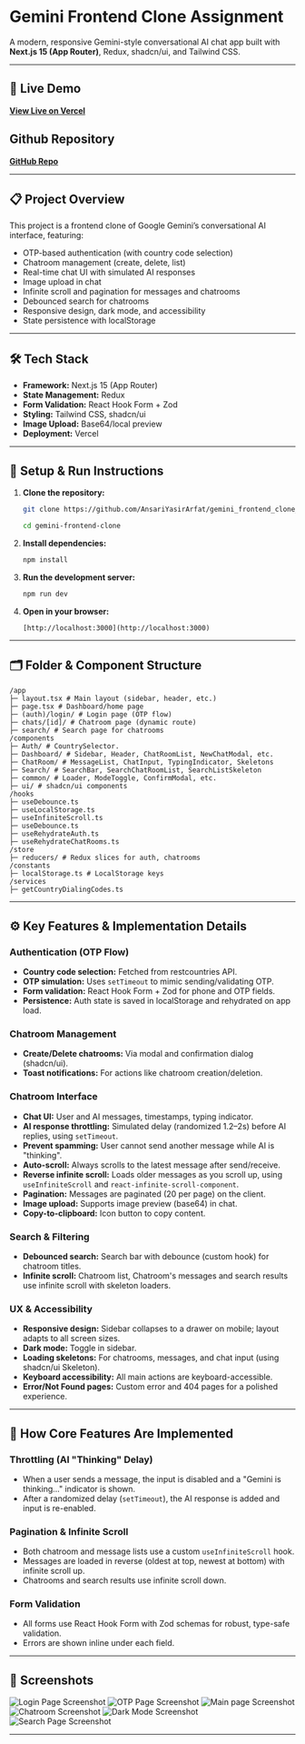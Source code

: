 # Gemini Frontend Clone Assignment

A modern, responsive Gemini-style conversational AI chat app built with **Next.js 15 (App Router)**, Redux, shadcn/ui, and Tailwind CSS.

---

## 🚀 Live Demo

[**View Live on Vercel**](https://gemini-frontend-clone-assignment-seven.vercel.app/)

##  Github Repository

[**GitHub Repo**](https://github.com/AnsariYasirArfat/gemini_frontend_clone_assignment)

---

## 📋 Project Overview

This project is a frontend clone of Google Gemini’s conversational AI interface, featuring:

- OTP-based authentication (with country code selection)
- Chatroom management (create, delete, list)
- Real-time chat UI with simulated AI responses
- Image upload in chat
- Infinite scroll and pagination for messages and chatrooms
- Debounced search for chatrooms
- Responsive design, dark mode, and accessibility
- State persistence with localStorage

---

## 🛠️ Tech Stack

- **Framework:** Next.js 15 (App Router)
- **State Management:** Redux
- **Form Validation:** React Hook Form + Zod
- **Styling:** Tailwind CSS, shadcn/ui
- **Image Upload:** Base64/local preview
- **Deployment:** Vercel

---

## 🏁 Setup & Run Instructions

1. **Clone the repository:**

   ```bash
   git clone https://github.com/AnsariYasirArfat/gemini_frontend_clone_assignment

   cd gemini-frontend-clone
   ```

2. **Install dependencies:**

   ```bash
   npm install
   ```

3. **Run the development server:**

   ```bash
   npm run dev
   ```

4. **Open in your browser:**
   ```
   [http://localhost:3000](http://localhost:3000)
   ```

---

## 🗂️ Folder & Component Structure

```
/app
├─ layout.tsx # Main layout (sidebar, header, etc.)
├─ page.tsx # Dashboard/home page
├─ (auth)/login/ # Login page (OTP flow)
├─ chats/[id]/ # Chatroom page (dynamic route)
├─ search/ # Search page for chatrooms
/components
├─ Auth/ # CountrySelector.
├─ Dashboard/ # Sidebar, Header, ChatRoomList, NewChatModal, etc.
├─ ChatRoom/ # MessageList, ChatInput, TypingIndicator, Skeletons
├─ Search/ # SearchBar, SearchChatRoomList, SearchListSkeleton
├─ common/ # Loader, ModeToggle, ConfirmModal, etc.
├─ ui/ # shadcn/ui components
/hooks
├─ useDebounce.ts
├─ useLocalStorage.ts
├─ useInfiniteScroll.ts
├─ useDebounce.ts
├─ useRehydrateAuth.ts
├─ useRehydrateChatRooms.ts
/store
├─ reducers/ # Redux slices for auth, chatrooms
/constants
├─ localStorage.ts # LocalStorage keys
/services
├─ getCountryDialingCodes.ts

```

---

## ⚙️ Key Features & Implementation Details

### **Authentication (OTP Flow)**

- **Country code selection:** Fetched from restcountries API.
- **OTP simulation:** Uses `setTimeout` to mimic sending/validating OTP.
- **Form validation:** React Hook Form + Zod for phone and OTP fields.
- **Persistence:** Auth state is saved in localStorage and rehydrated on app load.

### **Chatroom Management**

- **Create/Delete chatrooms:** Via modal and confirmation dialog (shadcn/ui).
- **Toast notifications:** For actions like chatroom creation/deletion.

### **Chatroom Interface**

- **Chat UI:** User and AI messages, timestamps, typing indicator.
- **AI response throttling:** Simulated delay (randomized 1.2–2s) before AI replies, using `setTimeout`.
- **Prevent spamming:** User cannot send another message while AI is "thinking".
- **Auto-scroll:** Always scrolls to the latest message after send/receive.
- **Reverse infinite scroll:** Loads older messages as you scroll up, using `useInfiniteScroll` and `react-infinite-scroll-component`.
- **Pagination:** Messages are paginated (20 per page) on the client.
- **Image upload:** Supports image preview (base64) in chat.
- **Copy-to-clipboard:** Icon button to copy content.

### **Search & Filtering**

- **Debounced search:** Search bar with debounce (custom hook) for chatroom titles.
- **Infinite scroll:** Chatroom list, Chatroom's messages and search results use infinite scroll with skeleton loaders.

### **UX & Accessibility**

- **Responsive design:** Sidebar collapses to a drawer on mobile; layout adapts to all screen sizes.
- **Dark mode:** Toggle in sidebar.
- **Loading skeletons:** For chatrooms, messages, and chat input (using shadcn/ui Skeleton).
- **Keyboard accessibility:** All main actions are keyboard-accessible.
- **Error/Not Found pages:** Custom error and 404 pages for a polished experience.

---

## 🧩 How Core Features Are Implemented

### **Throttling (AI "Thinking" Delay)**

- When a user sends a message, the input is disabled and a "Gemini is thinking..." indicator is shown.
- After a randomized delay (`setTimeout`), the AI response is added and input is re-enabled.

### **Pagination & Infinite Scroll**

- Both chatroom and message lists use a custom `useInfiniteScroll` hook.
- Messages are loaded in reverse (oldest at top, newest at bottom) with infinite scroll up.
- Chatrooms and search results use infinite scroll down.

### **Form Validation**

- All forms use React Hook Form with Zod schemas for robust, type-safe validation.
- Errors are shown inline under each field.

---

## 📸 Screenshots

![Login Page Screenshot](/public/screenshots/login.png)
![OTP Page Screenshot](/public/screenshots/otp.png)
![Main page Screenshot](/public/screenshots/image1.png)
![Chatroom Screenshot](/public/screenshots/image2.png)
![Dark Mode Screenshot](/public/screenshots/image3.png)
![Search Page Screenshot](/public/screenshots/image4.png)

---

